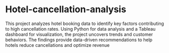 # Hotel-cancellation-analysis
This project analyzes hotel booking data to identify key factors contributing to high cancellation rates. Using Python for data analysis and a Tableau dashboard for visualization, the project uncovers trends and customer behaviors. The findings provide data-driven recommendations to help hotels reduce cancellations and optimize revenue
